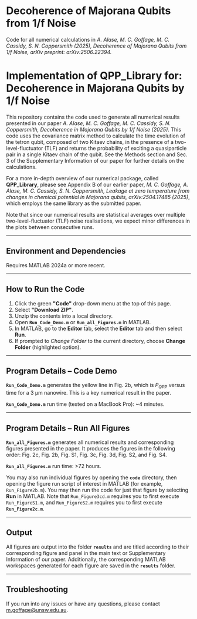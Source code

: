 # Decoherence of Majorana Qubits from 1/f Noise

Code for all numerical calculations in *A. Alase, M. C. Goffage, M. C. Cassidy, S. N. Coppersmith (2025), Decoherence of Majorana Qubits from 1/f Noise, arXiv preprint: arXiv:2506.22394.*

# Implementation of QPP_Library for: Decoherence in Majorana Qubits by 1/f Noise

This repository contains the code used to generate all numerical results presented in our paper *A. Alase, M. C. Goffage, M. C. Cassidy, S. N. Coppersmith, Decoherence in Majorana Qubits by 1/f Noise (2025)*. This code uses the covariance matrix method to calculate the time evolution of the tetron qubit, composed of two Kitaev chains, in the presence of a two-level-fluctuator (TLF) and returns the probability of exciting a quasiparticle pair in a single Kitaev chain of the qubit. See the Methods section and Sec. 3 of the Supplementary Information of our paper for further details on the calculations.  

For a more in-depth overview of our numerical package, called **QPP_Library**, please see Appendix B of our earlier paper, *M. C. Goffage, A. Alase, M. C. Cassidy, S. N. Coppersmith, Leakage at zero temperature from changes in chemical potential in Majorana qubits, arXiv:2504.17485 (2025)*, which employs the same library as the submitted paper.  

Note that since our numerical results are statistical averages over multiple two-level-fluctuator (TLF) noise realisations, we expect minor differences in the plots between consecutive runs.  

---

## Environment and Dependencies
Requires MATLAB 2024a or more recent.  

---

## How to Run the Code
1. Click the green **"Code"** drop-down menu at the top of this page.  
2. Select **"Download ZIP"**.  
3. Unzip the contents into a local directory.  
4. Open **`Run_Code_Demo.m`** or **`Run_all_Figures.m`** in MATLAB.  
5. In MATLAB, go to the **Editor** tab, select the **Editor** tab and then select **Run**.  
6. If prompted to *Change Folder* to the current directory, choose **Change Folder** (highlighted option).  

---

## Program Details – Code Demo
**`Run_Code_Demo.m`** generates the yellow line in Fig. 2b, which is $P_{QPP}$ versus time for a 3 µm nanowire. This is a key numerical result in the paper.  

**`Run_Code_Demo.m`** run time (tested on a MacBook Pro): ~4 minutes.

---

## Program Details – Run All Figures
**`Run_all_Figures.m`** generates all numerical results and corresponding figures presented in the paper. It produces the figures in the following order: Fig. 2c, Fig. 2b, Fig. S1, Fig. 3c, Fig. 3d, Fig. S2, and Fig. S4.  

**`Run_all_Figures.m`** run time: >72 hours.  

You may also run individual figures by opening the **`code`** directory, then opening the figure run script of interest in MATLAB (for example, `Run_Figure2b.m`). You may then run the code for just that figure by selecting **Run** in MATLAB. Note that `Run_Figure3cd.m` requires you to first execute `Run_FigureS1.m`, and `Run_FigureS2.m` requires you to first execute **`Run_Figure2c.m`**.  

---

## Output
All figures are output into the folder **`results`** and are titled according to their corresponding figure and panel in the main text or Supplementary Information of our paper. Additionally, the corresponding MATLAB workspaces generated for each figure are saved in the **`results`** folder.  

---

## Troubleshooting
If you run into any issues or have any questions, please contact m.goffage@unsw.edu.au.  
